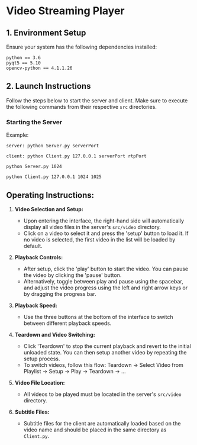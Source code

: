 # Video Streaming Player

## 1. Environment Setup

Ensure your system has the following dependencies installed:

```
python == 3.6
pyqt5 == 5.10
opencv-python == 4.1.1.26
```


## 2. Launch Instructions

Follow the steps below to start the server and client. Make sure to execute the following commands from their respective `src` directories.

### Starting the Server

Example:

```
server: python Server.py serverPort 

client: python Client.py 127.0.0.1 serverPort rtpPort
```

```
python Server.py 1024

python Client.py 127.0.0.1 1024 1025
```

## Operating Instructions:

1. **Video Selection and Setup:**
   - Upon entering the interface, the right-hand side will automatically display all video files in the server's `src/video` directory.
   - Click on a video to select it and press the 'setup' button to load it. If no video is selected, the first video in the list will be loaded by default.

2. **Playback Controls:**
   - After setup, click the 'play' button to start the video. You can pause the video by clicking the 'pause' button.
   - Alternatively, toggle between play and pause using the spacebar, and adjust the video progress using the left and right arrow keys or by dragging the progress bar.

3. **Playback Speed:**
   - Use the three buttons at the bottom of the interface to switch between different playback speeds.

4. **Teardown and Video Switching:**
   - Click 'Teardown' to stop the current playback and revert to the initial unloaded state. You can then setup another video by repeating the setup process.
   - To switch videos, follow this flow: Teardown -> Select Video from Playlist -> Setup -> Play -> Teardown -> ...

5. **Video File Location:**
   - All videos to be played must be located in the server's `src/video` directory.

6. **Subtitle Files:**
   - Subtitle files for the client are automatically loaded based on the video name and should be placed in the same directory as `Client.py`.





